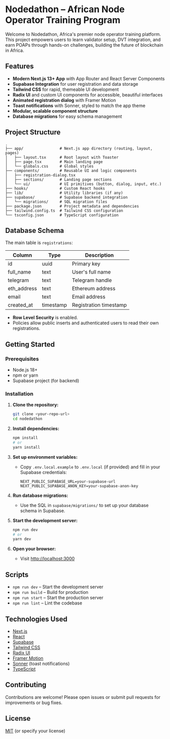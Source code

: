 # Nodedathon – African Node Operator Training Program

Welcome to Nodedathon, Africa's premier node operator training platform. This project empowers users to learn validator setup, DVT integration, and earn POAPs through hands-on challenges, building the future of blockchain in Africa.

## Features

- **Modern Next.js 13+ App** with App Router and React Server Components
- **Supabase Integration** for user registration and data storage
- **Tailwind CSS** for rapid, themeable UI development
- **Radix UI** and custom UI components for accessible, beautiful interfaces
- **Animated registration dialog** with Framer Motion
- **Toast notifications** with Sonner, styled to match the app theme
- **Modular, scalable component structure**
- **Database migrations** for easy schema management

## Project Structure

```
.
├── app/                # Next.js app directory (routing, layout, pages)
│   ├── layout.tsx      # Root layout with Toaster
│   ├── page.tsx        # Main landing page
│   └── globals.css     # Global styles
├── components/         # Reusable UI and logic components
│   ├── registration-dialog.tsx
│   ├── sections/       # Landing page sections
│   └── ui/             # UI primitives (button, dialog, input, etc.)
├── hooks/              # Custom React hooks
├── lib/                # Utility libraries (if any)
├── supabase/           # Supabase backend integration
│   └── migrations/     # SQL migration files
├── package.json        # Project metadata and dependencies
├── tailwind.config.ts  # Tailwind CSS configuration
└── tsconfig.json       # TypeScript configuration
```

## Database Schema

The main table is `registrations`:

| Column      | Type      | Description            |
| ----------- | --------- | ---------------------- |
| id          | uuid      | Primary key            |
| full_name   | text      | User's full name       |
| telegram    | text      | Telegram handle        |
| eth_address | text      | Ethereum address       |
| email       | text      | Email address          |
| created_at  | timestamp | Registration timestamp |

- **Row Level Security** is enabled.
- Policies allow public inserts and authenticated users to read their own registrations.

## Getting Started

### Prerequisites

- Node.js 18+
- npm or yarn
- Supabase project (for backend)

### Installation

1. **Clone the repository:**

   ```bash
   git clone <your-repo-url>
   cd nodedathon
   ```

2. **Install dependencies:**

   ```bash
   npm install
   # or
   yarn install
   ```

3. **Set up environment variables:**

   - Copy `.env.local.example` to `.env.local` (if provided) and fill in your Supabase credentials:
     ```
     NEXT_PUBLIC_SUPABASE_URL=your-supabase-url
     NEXT_PUBLIC_SUPABASE_ANON_KEY=your-supabase-anon-key
     ```

4. **Run database migrations:**

   - Use the SQL in `supabase/migrations/` to set up your database schema in Supabase.

5. **Start the development server:**

   ```bash
   npm run dev
   # or
   yarn dev
   ```

6. **Open your browser:**
   - Visit [http://localhost:3000](http://localhost:3000)

## Scripts

- `npm run dev` – Start the development server
- `npm run build` – Build for production
- `npm run start` – Start the production server
- `npm run lint` – Lint the codebase

## Technologies Used

- [Next.js](https://nextjs.org/)
- [React](https://react.dev/)
- [Supabase](https://supabase.com/)
- [Tailwind CSS](https://tailwindcss.com/)
- [Radix UI](https://www.radix-ui.com/)
- [Framer Motion](https://www.framer.com/motion/)
- [Sonner](https://sonner.emilkowal.ski/) (toast notifications)
- [TypeScript](https://www.typescriptlang.org/)

## Contributing

Contributions are welcome! Please open issues or submit pull requests for improvements or bug fixes.

## License

[MIT](LICENSE) (or specify your license)

